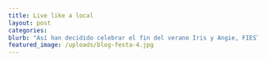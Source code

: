 ```yaml
---
title: Live like a local
layout: post
categories:
blurb: "Así han decidido celebrar el fin del verano Iris y Angie, FIESTÓN EN LA TERRAZA.\_ Pasamos del “solo unos pocos” a “parece que haremos lleno”. Pero es que no hay para menos! Duo estupendo de músicos, un par de camareros que quitan el aliento, copas y mojitos a buen precio y muchas ganas de pasarlo bien. Hasta Carlota se lanzó micrófono en mano a cantar para la audiencia!\_Algunos huéspedes se han unido encantados y han hecho amigos en Barcelona!!!"
featured_image: /uploads/blog-festa-4.jpg
---
```

